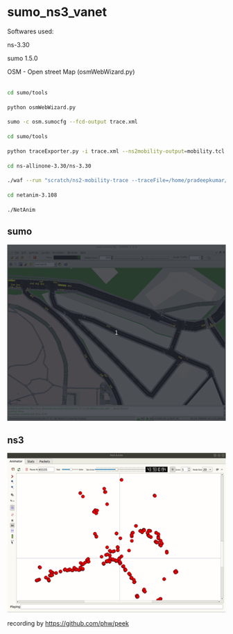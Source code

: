 # sumo_ns3_vanet
Softwares used:

ns-3.30

sumo 1.5.0 

OSM - Open street Map (osmWebWizard.py)

```bash

cd sumo/tools

python osmWebWizard.py

sumo -c osm.sumocfg --fcd-output trace.xml

cd sumo/tools

python traceExporter.py -i trace.xml --ns2mobility-output=mobility.tcl

cd ns-allinone-3.30/ns-3.30

./waf --run "scratch/ns2-mobility-trace --traceFile=/home/pradeepkumar/mobility.tcl --nodeNum=1813 --duration=100.0 --logFile=ns2-mob.log"

cd netanim-3.108

./NetAnim 
```
## sumo
<img src="https://github.com/cly1213/sumo_ns3_vanet/blob/master/demo2.gif"/>

## ns3
<img src="https://github.com/cly1213/sumo_ns3_vanet/blob/master/test2.gif"/>


recording by https://github.com/phw/peek
